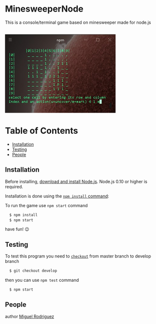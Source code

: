 # MinesweeperNode
This is a console/terminal game based on minesweeper made for node.js

<br><img src="img/IU.jpg" alt="IU picture" />

# Table of Contents
* [Installation](#Installation)
* [Testing](#Testing)
* [People](#People)

## Installation
Before installing, [download and install Node.js](https://nodejs.org/en/download/).
Node.js 0.10 or higher is required.

Installation is done using the
[`npm install` command](https://docs.npmjs.com/getting-started/installing-npm-packages-locally):

To run the game use `npm start` command

```bash
  $ npm install
  $ npm start
```

have fun! :wink:

## Testing
To test this program you need to [`checkout`](https://git-scm.com/docs/git-checkout) from master branch to develop branch
```bash
  $ git checkout develop
```
then you can use `npm test` command

```bash
  $ npm start
```

## People

author [Miguel Rodriguez](https://github.com/MiguelRodriguezR)
